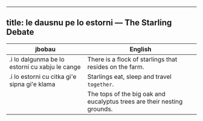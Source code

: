 
---
title: le dausnu pe lo estorni — The Starling Debate
---

| jbobau | English
|-|-
| .i lo dalgunma be lo estorni cu xabju le cange | There is a flock of starlings that resides on the farm.
| .i lo estorni cu citka gi'e sipna gi'e klama | Starlings eat, sleep and travel `together`.
|  | The tops of the big oak and eucalyptus trees are their nesting grounds.
